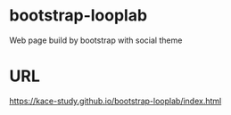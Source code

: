 # bootstrap-looplab
Web page build by bootstrap with social theme

# URL
https://kace-study.github.io/bootstrap-looplab/index.html
